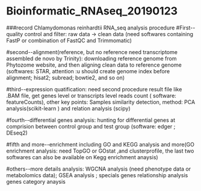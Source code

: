 # Bioinformatic_RNAseq_20190123

###record Chlamydomonas reinhardtii RNA_seq analysis procedure
#First--quality control and filter: raw data -> clean data  (need softwares containing FastP or combination of FastQC and Trimmomatic)

#second--alignment(reference, but no reference need transcriptome assembled de novo by Trinity): downloading reference genome  from Phytozome website, and then aligning  clean data to reference genome (softwares: STAR, attention
:u should create genome index before alignment; hisat2; subread; bowtie2, and so on)

#third--expression quatification: need second procedure result file like .BAM file, get genes level  or transcripts level reads count (
software: featureCounts), other key points: Samples similarity detection, method: PCA analysis(scikit-learn ) and relation analysis (scipy)

#fourth--differential genes analysis: hunting for differential genes at comprision between control group and test group (software: 
edger ; DEseq2)

#fifth and more--enrichment including GO and KEGG analysis and more(GO enrichment analysis: need TopGO or GOstat ,and clusterprofile, the last
 two softwares can also  be available on Kegg enrichment anaysis)

#others--more details analysis: WGCNA analysis (need phenotype data or metabolomics data); GSEA analysis ; specials genes relationship analysis
genes category anaysis
